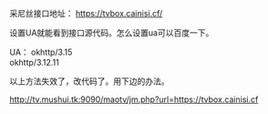 采尼丝接口地址：
https://tvbox.cainisi.cf/

设置UA就能看到接口源代码。怎么设置ua可以百度一下。

UA：
okhttp/3.15   
okhttp/3.12.11

以上方法失效了，改代码了。用下边的办法。

http://tv.mushui.tk:9090/maotv/jm.php?url=https://tvbox.cainisi.cf
